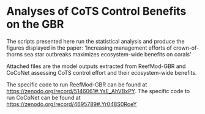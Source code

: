 # Analyses of CoTS Control Benefits on the GBR

The scripts presented here run the statistical analysis and produce the figures displayed in the paper: 
'Increasing management efforts of crown-of-thorns sea star outbreaks maximizes ecosystem-wide benefits on corals'

Attached files are the model outputs extracted from ReefMod-GBR and CoCoNet assessing CoTS control effort and their ecosystem-wide benefits.

The specific code to run ReefMod-GBR can be found at https://zenodo.org/record/5146061#.YsE_AhVBxPY. 
The specific code to run CoCoNet can be found at https://zenodo.org/record/4695789#.Yr048S0RoeY


